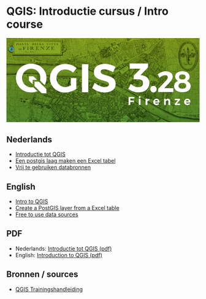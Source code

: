 QGIS: Introductie cursus / Intro course
====

![QGIS](../img/qgisbanner.png)

## Nederlands

* [Introductie tot QGIS](QGISIntro.nl.md)
* [Een postgis laag maken een Excel tabel](AddPostgisLayer.nl.md)
* [Vrij te gebruiken databronnen](opendata.nl.md)

## English

* [Intro to QGIS](QGISIntro.en.md)
* [Create a PostGIS layer from a Excel table](AddPostgisLayer.en.md)
* [Free to use data sources](opendata.en.md)

## PDF

* Nederlands: [Introductie tot QGIS (pdf)](intro/postgis-qgis-training.nl.pdf)
* English: [Introduction to QGIS (pdf)](intro/postgis-qgis-training.en.pdf)

## Bronnen / sources

* [QGIS Trainingshandleiding](https://docs.qgis.org/3.22/nl/docs/training_manual/)

